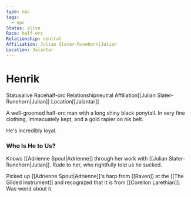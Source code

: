 ```yaml
---
type: npc
tags:
  - npc
Status: alive
Race: half-orc
Relationship: neutral
Affiliation: Julian Slater-Runehorn|Julian
Location: Jalantar
---
```


# Henrik
<span class="dataview inline-field"><span class="inline-field-key">Status</span><span class="inline-field-value">alive</span></span>
<span class="dataview inline-field"><span class="inline-field-key">Race</span><span class="inline-field-value">half-orc</span></span>
<span class="dataview inline-field"><span class="inline-field-key">Relationship</span><span class="inline-field-value">neutral</span></span>
<span class="dataview inline-field"><span class="inline-field-key">Affiliation</span><span class="inline-field-value">[[Julian Slater-Runehorn|Julian]]</span></span>
<span class="dataview inline-field"><span class="inline-field-key">Location</span><span class="inline-field-value">[[Jalantar]]</span></span>

A well-groomed half-orc man with a long shiny black ponytail. In very fine clothing, immacuately kept, and a gold rapier on his belt.

He's incredibly loyal.

### Who Is He to Us?
Knows [[Adrienne Spout|Adrienne]] through her work with [[Julian Slater-Runehorn|Julian]]. Rude to her, who rightfully told us he sucked. 

Picked up [[Adrienne Spout|Adrienne]]'s harp from [[Raven]] at the [[The Gilded Instrument]] and recognized that it is from [[Corellon Larethian]]. Was werid about it.  